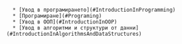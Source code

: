       * [Увод в програмирането](#IntroductionInProgramming)
      * [Програмиране](#Programing)
      * [Увод в ООП](#IntroductionInOOP)
      * [Увод в алгоритми и структури от данни](#IntroductionInAlgorithmsAndDataStructures)
